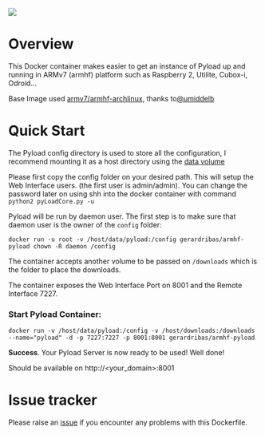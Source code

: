 ![](https://www.docker.com/sites/all/themes/docker/assets/images/logo.png)
# Overview

This Docker container makes easier to get an instance of Pyload up and running in ARMv7 (armhf) platform such as Raspberry 2, Utilite, Cubox-i, Odroid...

Base Image used [armv7/armhf-archlinux](https://registry.hub.docker.com/u/armv7/armhf-archlinux/), thanks to[@umiddelb](https://github.com/umiddelb)

# Quick Start

The Pyload config directory is used to store all the configuration, I recommend mounting it as a host directory using the [data volume](https://docs.docker.com/userguide/dockervolumes/#mount-a-host-directory-as-a-data-volume)

Please first copy the config folder on your desired path. This will setup the Web Interface users. (the first user is admin/admin). You can change the password later on using shh into the docker container with command ```python2 pyLoadCore.py -u```

Pyload will be run by daemon user. The first step is to make sure that daemon user is the owner of the ```config``` folder:
	
	docker run -u root -v /host/data/pyload:/config gerardribas/armhf-pyload chown -R daemon /config

The container accepts another volume to be passed on ```/downloads``` which is the folder to place the downloads.

The container exposes the Web Interface Port on 8001 and the Remote Interface 7227.

### Start Pyload Container:

	docker run -v /host/data/pyload:/config -v /host/downloads:/downloads --name="pyload" -d -p 7227:7227 -p 8001:8001 gerardribas/armhf-pyload

**Success**. Your Pyload Server is now ready to be used! Well done! 

Should be available on http://<your_domain>:8001

# Issue tracker

Please raise an [issue](https://github.com/GerardRibas/armhf-pyload/issues/new) if you encounter any problems with this Dockerfile.